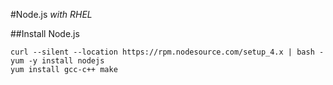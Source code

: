 #Node.js
*with RHEL*

##Install Node.js

    curl --silent --location https://rpm.nodesource.com/setup_4.x | bash -
	yum -y install nodejs
	yum install gcc-c++ make
